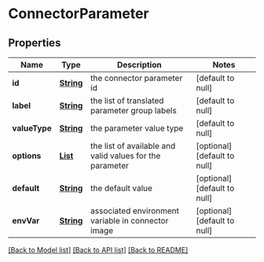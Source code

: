 # ConnectorParameter
## Properties

Name | Type | Description | Notes
------------ | ------------- | ------------- | -------------
**id** | [**String**](string.md) | the connector parameter id | [default to null]
**label** | [**String**](string.md) | the list of translated parameter group labels | [default to null]
**valueType** | [**String**](string.md) | the parameter value type | [default to null]
**options** | [**List**](string.md) | the list of available and valid values for the parameter | [optional] [default to null]
**default** | [**String**](string.md) | the default value | [optional] [default to null]
**envVar** | [**String**](string.md) | associated environment variable in connector image | [optional] [default to null]

[[Back to Model list]](../README.md#documentation-for-models) [[Back to API list]](../README.md#documentation-for-api-endpoints) [[Back to README]](../README.md)

